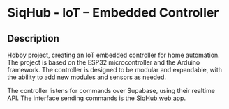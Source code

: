 # SiqHub - IoT – Embedded Controller

## Description
Hobby project, creating an IoT embedded controller for home automation. 
The project is based on the ESP32 microcontroller and the Arduino framework. 
The controller is designed to be modular and expandable, 
with the ability to add new modules and sensors as needed. 

The controller listens for commands over Supabase, using their realtime API. 
The interface sending commands is the [SiqHub web app](https://github.com/Siqve/siqhub-web).
